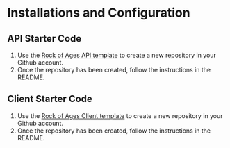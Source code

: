 # Installations and Configuration

## API Starter Code

1. Use the [Rock of Ages API template](https://github.com/new?template_name=rock-of-ages-api&template_owner=nashville-software-school) to create a new repository in your Github account.
2. Once the repository has been created, follow the instructions in the README.

## Client Starter Code

1. Use the [Rock of Ages Client template](https://github.com/new?template_name=rock-of-ages-client&template_owner=nashville-software-school) to create a new repository in your Github account.
2. Once the repository has been created, follow the instructions in the README.

